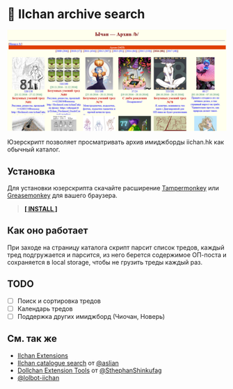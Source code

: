 # 🔰 IIchan archive search

![img](https://raw.githubusercontent.com/WagonOfDoubt/IIchan-archive-search/master/img/screenshot.png)

Юзерскрипт позволяет просматривать архив имиджборды iichan.hk как обычный каталог.

## Установка

Для установки юзерскрипта скачайте расширение [Tampermonkey](https://tampermonkey.net/) или [Greasemonkey](http://www.greasespot.net/) для вашего браузера.

> **[\[ INSTALL \]](https://github.com/WagonOfDoubt/IIchan-archive-search/raw/master/IIchan-archive-search.user.js)**

## Как оно работает

При заходе на страницу каталога скрипт парсит список тредов, каждый тред подгружается и парсится, из него берется содержимое ОП-поста и сохраняется в local storage, чтобы не грузить треды каждый раз.

## TODO

- [ ] Поиск и сортировка тредов
- [ ] Календарь тредов
- [ ] Поддержка других имиджборд (Чиочан, Новерь)

## См. так же

- [IIchan Extensions](https://github.com/WagonOfDoubt/iichan-extensions)
- [IIchan catalogue search](https://github.com/aslian/IIchan-catalogue-search) от [@aslian](https://github.com/aslian)
- [Dollchan Extension Tools](https://github.com/SthephanShinkufag/Dollchan-Extension-Tools) от [@SthephanShinkufag](https://github.com/SthephanShinkufag)
- [@lolbot-iichan](https://github.com/lolbot-iichan)
